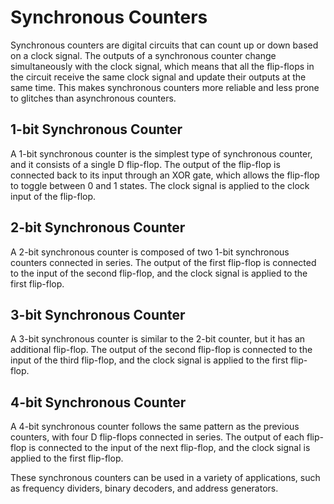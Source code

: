 # Synchronous Counters

Synchronous counters are digital circuits that can count up or down based on a clock signal. The outputs of a synchronous counter change simultaneously with the clock signal, which means that all the flip-flops in the circuit receive the same clock signal and update their outputs at the same time. This makes synchronous counters more reliable and less prone to glitches than asynchronous counters.

## 1-bit Synchronous Counter

A 1-bit synchronous counter is the simplest type of synchronous counter, and it consists of a single D flip-flop. The output of the flip-flop is connected back to its input through an XOR gate, which allows the flip-flop to toggle between 0 and 1 states. The clock signal is applied to the clock input of the flip-flop.

## 2-bit Synchronous Counter

A 2-bit synchronous counter is composed of two 1-bit synchronous counters connected in series. The output of the first flip-flop is connected to the input of the second flip-flop, and the clock signal is applied to the first flip-flop.

## 3-bit Synchronous Counter

A 3-bit synchronous counter is similar to the 2-bit counter, but it has an additional flip-flop. The output of the second flip-flop is connected to the input of the third flip-flop, and the clock signal is applied to the first flip-flop.

## 4-bit Synchronous Counter

A 4-bit synchronous counter follows the same pattern as the previous counters, with four D flip-flops connected in series. The output of each flip-flop is connected to the input of the next flip-flop, and the clock signal is applied to the first flip-flop.

These synchronous counters can be used in a variety of applications, such as frequency dividers, binary decoders, and address generators.